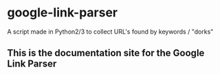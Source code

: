 # google-link-parser
A script made in Python2/3 to collect URL's found by keywords / "dorks"

## This is the documentation site for the Google Link Parser
